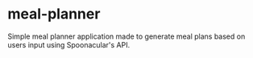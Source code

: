 # meal-planner
Simple meal planner application made to generate meal plans based on users input using Spoonacular's API.  
